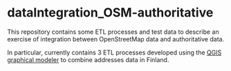 # dataIntegration_OSM-authoritative

This repository contains some ETL processes and test data to describe an exercise of integration between OpenStreetMap data and authoritative data.

In particular, currently contains 3 ETL processes developed using the [QGIS graphical modeler](https://docs.qgis.org/3.16/en/docs/user_manual/processing/modeler.html) to combine addresses data in Finland.
